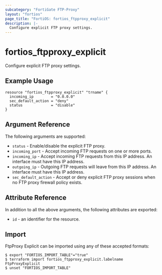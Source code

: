```yaml
---
subcategory: "FortiGate FTP-Proxy"
layout: "fortios"
page_title: "FortiOS: fortios_ftpproxy_explicit"
description: |-
  Configure explicit FTP proxy settings.
---
```


# fortios_ftpproxy_explicit
Configure explicit FTP proxy settings.

## Example Usage

```hcl
resource "fortios_ftpproxy_explicit" "trname" {
  incoming_ip        = "0.0.0.0"
  sec_default_action = "deny"
  status             = "disable"
}
```

## Argument Reference


The following arguments are supported:

* `status` - Enable/disable the explicit FTP proxy.
* `incoming_port` - Accept incoming FTP requests on one or more ports.
* `incoming_ip` - Accept incoming FTP requests from this IP address. An interface must have this IP address.
* `outgoing_ip` - Outgoing FTP requests will leave from this IP address. An interface must have this IP address.
* `sec_default_action` - Accept or deny explicit FTP proxy sessions when no FTP proxy firewall policy exists.


## Attribute Reference

In addition to all the above arguments, the following attributes are exported:
* `id` - an identifier for the resource.

## Import

FtpProxy Explicit can be imported using any of these accepted formats:
```
$ export "FORTIOS_IMPORT_TABLE"="true"
$ terraform import fortios_ftpproxy_explicit.labelname FtpProxyExplicit
$ unset "FORTIOS_IMPORT_TABLE"
```
